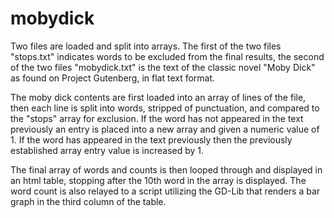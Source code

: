 # mobydick
Two files are loaded and split into arrays.
The first of the two files "stops.txt" indicates words to be excluded from the final results, the second of the two files "mobydick.txt" is the text of the classic novel "Moby Dick" as found on Project Gutenberg, in flat text format.

The moby dick contents are first loaded into an array of lines of the file, then each line is split into words, stripped of punctuation, and compared to the "stops" array for exclusion.
If the word has not appeared in the text previously an entry is placed into a new array and given a numeric value of 1.
If the word has appeared in the text previously then the previously established array entry value is increased by 1.

The final array of words and counts is then looped through and displayed in an html table, stopping after the 10th word in the array is displayed.
The word count is also relayed to a script utilizing the GD-Lib that renders a bar graph in the third column of the table.
